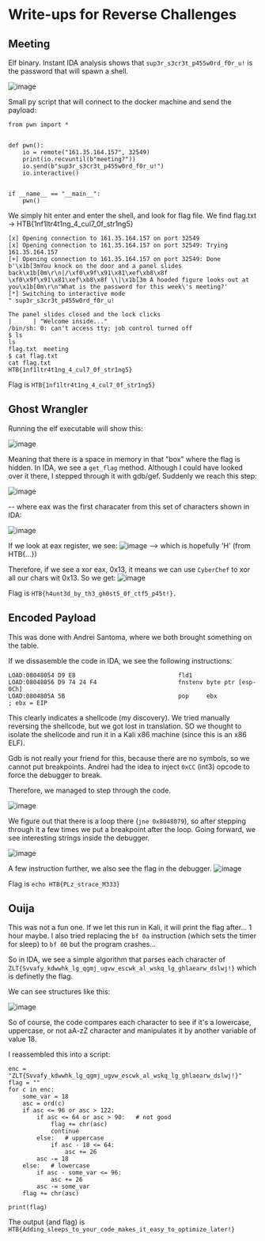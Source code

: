 # Write-ups for Reverse Challenges

## Meeting

Elf binary. Instant IDA analysis shows that `sup3r_s3cr3t_p455w0rd_f0r_u!` is the password that will spawn a shell.

![image](https://user-images.githubusercontent.com/115867891/198037771-2692d37a-66f8-439e-bfa3-113d83dc1ef3.png)

Small py script that will connect to the docker machine and send the payload:

```
from pwn import *


def pwn():
    io = remote("161.35.164.157", 32549)
    print(io.recvuntil(b"meeting?"))
    io.send(b"sup3r_s3cr3t_p455w0rd_f0r_u!")
    io.interactive()


if __name__ == "__main__":
    pwn()
```

We simply hit enter and enter the shell, and look for flag file. We find flag.txt -> HTB{1nf1ltr4t1ng_4_cul7_0f_str1ng5}

```
[x] Opening connection to 161.35.164.157 on port 32549
[x] Opening connection to 161.35.164.157 on port 32549: Trying 161.35.164.157
[+] Opening connection to 161.35.164.157 on port 32549: Done
b'\x1b[3mYou knock on the door and a panel slides back\x1b[0m\r\n|/\xf0\x9f\x91\x81\xef\xb8\x8f \xf0\x9f\x91\x81\xef\xb8\x8f \\|\x1b[3m A hooded figure looks out at you\x1b[0m\r\n"What is the password for this week\'s meeting?'
[*] Switching to interactive mode
" sup3r_s3cr3t_p455w0rd_f0r_u!

The panel slides closed and the lock clicks
|      | "Welcome inside..." 
/bin/sh: 0: can't access tty; job control turned off
$ ls
ls
flag.txt  meeting
$ cat flag.txt
cat flag.txt
HTB{1nf1ltr4t1ng_4_cul7_0f_str1ng5}
```

Flag is `HTB{1nf1ltr4t1ng_4_cul7_0f_str1ng5}`


## Ghost Wrangler

Running the elf executable will show this:

![image](https://user-images.githubusercontent.com/115867891/198062002-e31ea59d-4882-4de5-984a-5c56f6057b3c.png)

Meaning that there is a space in memory in that "box" where the flag is hidden. 
In IDA, we see a `get_flag` method. Although I could have looked over it there, I stepped through it with gdb/gef. Suddenly we reach this step:

![image](https://user-images.githubusercontent.com/115867891/198062440-65cfcb6a-49fc-4e89-845f-49fa26db3b98.png)

-- where eax was the first characater from this set of characters shown in IDA:

![image](https://user-images.githubusercontent.com/115867891/198062679-11f434dd-f5c7-4932-9f4b-4674db91a120.png)

If we look at eax register, we see: ![image](https://user-images.githubusercontent.com/115867891/198065482-4989f9e1-c163-40a9-8e9f-0f33bce2b54c.png)
--> which is hopefully 'H' (from HTB{...})

Therefore, if we see a xor eax, 0x13, it means we can use `CyberChef` to xor all our chars wit 0x13. So we get:
![image](https://user-images.githubusercontent.com/115867891/198062947-99c1f8d1-218f-4df6-8cb0-190f7622123d.png)

Flag is `HTB{h4unt3d_by_th3_gh0st5_0f_ctf5_p45t!}.`


## Encoded Payload

This was done with Andrei Santoma, where we both brought something on the table.

If we dissasemble the code in IDA, we see the following instructions:

```
LOAD:08048054 D9 E8                             fld1
LOAD:08048056 D9 74 24 F4                       fnstenv byte ptr [esp-0Ch]
LOAD:0804805A 5B                                pop     ebx             ; ebx = EIP
```

This clearly indicates a shellcode (my discovery). We tried manually reversing the shellcode, but we got lost in translation. SO we thought to isolate the shellcode and run it in a Kali x86 machine (since this is an x86 ELF).

Gdb is not really your friend for this, because there are no symbols, so we cannot put breakpoints. Andrei had the idea to inject `0xCC` (int3) opcode to force the debugger to break.

Therefore, we managed to step through the code.

![image](https://user-images.githubusercontent.com/115867891/198264210-5e78b6e4-b79f-45e3-a4e7-88bfe8c57d95.png)

We figure out that there is a loop there (`jne 0x8048079`), so after stepping through it a few times we put a breakpoint after the loop. Going forward, we see interesting strings inside the debugger.

![image](https://user-images.githubusercontent.com/115867891/198265807-d88ee9f9-5716-48ab-bd8e-fcac0d2ee0f1.png)

A few instruction further, we also see the flag in the debugger.
![image](https://user-images.githubusercontent.com/115867891/198265907-31e5a126-1424-4cd5-8d84-6cbc2b52df30.png)

Flag is `echo HTB{PLz_strace_M333}`


## Ouija

This was not a fun one. If we let this run in Kali, it will print the flag after... 1 hour maybe. I also tried replacing the `bf 0a` instruction (which sets the timer for sleep) to `bf 00` but the program crashes...

So in IDA, we see a simple algorithm that parses each character of `ZLT{Svvafy_kdwwhk_lg_qgmj_ugvw_escwk_al_wskq_lg_ghlaearw_dslwj!}` which is definetly the flag.

We can see structures like this:

![image](https://user-images.githubusercontent.com/115867891/198266574-135a015b-c7f4-4b04-a33d-c885d1298bd5.png)

So of course, the code compares each character to see if it's a lowercase, uppercase, or not aA-zZ character and manipulates it by another variable of value 18.

I reassembled this into a script:

```
enc = "ZLT{Svvafy_kdwwhk_lg_qgmj_ugvw_escwk_al_wskq_lg_ghlaearw_dslwj!}"
flag = ""
for c in enc:
    some_var = 18
    asc = ord(c)
    if asc <= 96 or asc > 122:
        if asc <= 64 or asc > 90:   # not good
            flag += chr(asc)
            continue
        else:   # uppercase
            if asc - 18 <= 64:
                asc += 26
        asc -= 18
    else:   # lowercase
        if asc - some_var <= 96:
            asc += 26
        asc -= some_var
    flag += chr(asc)

print(flag)
```

The output (and flag) is `HTB{Adding_sleeps_to_your_code_makes_it_easy_to_optimize_later!}`


